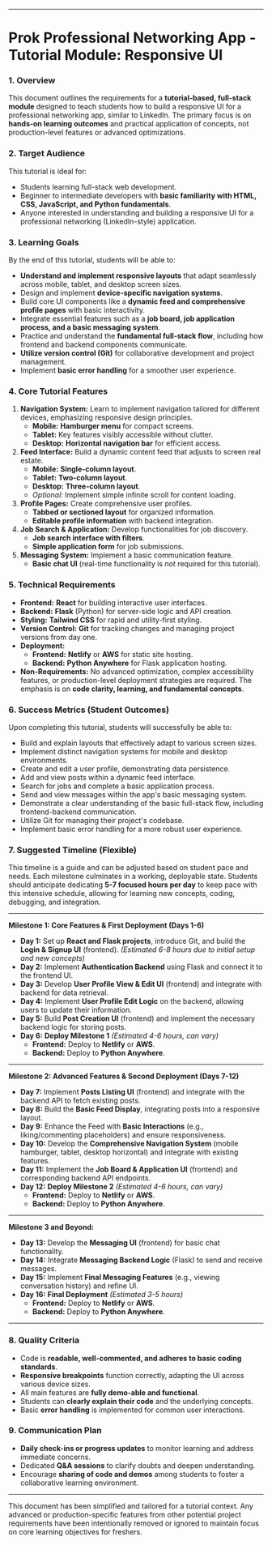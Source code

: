 
---

# Prok Professional Networking App - Tutorial Module: Responsive UI

### 1. Overview

This document outlines the requirements for a **tutorial-based, full-stack module** designed to teach students how to build a responsive UI for a professional networking app, similar to LinkedIn. The primary focus is on **hands-on learning outcomes** and practical application of concepts, not production-level features or advanced optimizations.

### 2. Target Audience

This tutorial is ideal for:

* Students learning full-stack web development.
* Beginner to intermediate developers with **basic familiarity with HTML, CSS, JavaScript, and Python fundamentals**.
* Anyone interested in understanding and building a responsive UI for a professional networking (LinkedIn-style) application.

### 3. Learning Goals

By the end of this tutorial, students will be able to:

* **Understand and implement responsive layouts** that adapt seamlessly across mobile, tablet, and desktop screen sizes.
* Design and implement **device-specific navigation systems**.
* Build core UI components like a **dynamic feed and comprehensive profile pages** with basic interactivity.
* Integrate essential features such as a **job board, job application process, and a basic messaging system**.
* Practice and understand the **fundamental full-stack flow**, including how frontend and backend components communicate.
* **Utilize version control (Git)** for collaborative development and project management.
* Implement **basic error handling** for a smoother user experience.

### 4. Core Tutorial Features

1.  **Navigation System:** Learn to implement navigation tailored for different devices, emphasizing responsive design principles.
    * **Mobile:** **Hamburger menu** for compact screens.
    * **Tablet:** Key features visibly accessible without clutter.
    * **Desktop:** **Horizontal navigation bar** for efficient access.
2.  **Feed Interface:** Build a dynamic content feed that adjusts to screen real estate.
    * **Mobile:** **Single-column layout**.
    * **Tablet:** **Two-column layout**.
    * **Desktop:** **Three-column layout**.
    * *Optional:* Implement simple infinite scroll for content loading.
3.  **Profile Pages:** Create comprehensive user profiles.
    * **Tabbed or sectioned layout** for organized information.
    * **Editable profile information** with backend integration.
4.  **Job Search & Application:** Develop functionalities for job discovery.
    * **Job search interface with filters**.
    * **Simple application form** for job submissions.
5.  **Messaging System:** Implement a basic communication feature.
    * **Basic chat UI** (real-time functionality is *not* required for this tutorial).

### 5. Technical Requirements

* **Frontend:** **React** for building interactive user interfaces.
* **Backend:** **Flask** (Python) for server-side logic and API creation.
* **Styling:** **Tailwind CSS** for rapid and utility-first styling.
* **Version Control:** **Git** for tracking changes and managing project versions from day one.
* **Deployment:**
    * **Frontend:** **Netlify** or **AWS** for static site hosting.
    * **Backend:** **Python Anywhere** for Flask application hosting.
* **Non-Requirements:** No advanced optimization, complex accessibility features, or production-level deployment strategies are required. The emphasis is on **code clarity, learning, and fundamental concepts**.

### 6. Success Metrics (Student Outcomes)

Upon completing this tutorial, students will successfully be able to:

* Build and explain layouts that effectively adapt to various screen sizes.
* Implement distinct navigation systems for mobile and desktop environments.
* Create and edit a user profile, demonstrating data persistence.
* Add and view posts within a dynamic feed interface.
* Search for jobs and complete a basic application process.
* Send and view messages within the app's basic messaging system.
* Demonstrate a clear understanding of the basic full-stack flow, including frontend-backend communication.
* Utilize Git for managing their project's codebase.
* Implement basic error handling for a more robust user experience.

### 7. Suggested Timeline (Flexible)

This timeline is a guide and can be adjusted based on student pace and needs. Each milestone culminates in a working, deployable state. Students should anticipate dedicating **5-7 focused hours per day** to keep pace with this intensive schedule, allowing for learning new concepts, coding, debugging, and integration.

---

**Milestone 1: Core Features & First Deployment (Days 1-6)**

* **Day 1:** Set up **React and Flask projects**, introduce Git, and build the **Login & Signup UI** (frontend). *(Estimated 6-8 hours due to initial setup and new concepts)*
* **Day 2:** Implement **Authentication Backend** using Flask and connect it to the frontend UI.
* **Day 3:** Develop **User Profile View & Edit UI** (frontend) and integrate with backend for data retrieval.
* **Day 4:** Implement **User Profile Edit Logic** on the backend, allowing users to update their information.
* **Day 5:** Build **Post Creation UI** (frontend) and implement the necessary backend logic for storing posts.
* **Day 6:** **Deploy Milestone 1** *(Estimated 4-6 hours, can vary)*
    * **Frontend:** Deploy to **Netlify** or **AWS**.
    * **Backend:** Deploy to **Python Anywhere**.

---

**Milestone 2: Advanced Features & Second Deployment (Days 7-12)**

* **Day 7:** Implement **Posts Listing UI** (frontend) and integrate with the backend API to fetch existing posts.
* **Day 8:** Build the **Basic Feed Display**, integrating posts into a responsive layout.
* **Day 9:** Enhance the Feed with **Basic Interactions** (e.g., liking/commenting placeholders) and ensure responsiveness.
* **Day 10:** Develop the **Comprehensive Navigation System** (mobile hamburger, tablet, desktop horizontal) and integrate with existing features.
* **Day 11:** Implement the **Job Board & Application UI** (frontend) and corresponding backend API endpoints.
* **Day 12:** **Deploy Milestone 2** *(Estimated 4-6 hours, can vary)*
    * **Frontend:** Deploy to **Netlify** or **AWS**.
    * **Backend:** Deploy to **Python Anywhere**.

---

**Milestone 3 and Beyond:**

* **Day 13:** Develop the **Messaging UI** (frontend) for basic chat functionality.
* **Day 14:** Integrate **Messaging Backend Logic** (Flask) to send and receive messages.
* **Day 15:** Implement **Final Messaging Features** (e.g., viewing conversation history) and refine UI.
* **Day 16:** **Final Deployment** *(Estimated 3-5 hours)*
    * **Frontend:** Deploy to **Netlify** or **AWS**.
    * **Backend:** Deploy to **Python Anywhere**.

---

### 8. Quality Criteria

* Code is **readable, well-commented, and adheres to basic coding standards**.
* **Responsive breakpoints** function correctly, adapting the UI across various device sizes.
* All main features are **fully demo-able and functional**.
* Students can **clearly explain their code** and the underlying concepts.
* Basic **error handling** is implemented for common user interactions.

### 9. Communication Plan

* **Daily check-ins or progress updates** to monitor learning and address immediate concerns.
* Dedicated **Q&A sessions** to clarify doubts and deepen understanding.
* Encourage **sharing of code and demos** among students to foster a collaborative learning environment.

---

This document has been simplified and tailored for a tutorial context. Any advanced or production-specific features from other potential project requirements have been intentionally removed or ignored to maintain focus on core learning objectives for freshers.
```